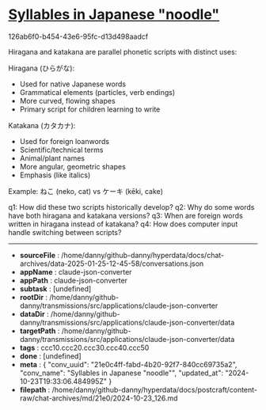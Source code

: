 # [Syllables in Japanese "noodle"](https://claude.ai/chat/21e0c4ff-fabd-4b20-92f7-840cc69735a2)

126ab6f0-b454-43e6-95fc-d13d498aadcf

 Hiragana and katakana are parallel phonetic scripts with distinct uses:

Hiragana (ひらがな):
- Used for native Japanese words
- Grammatical elements (particles, verb endings)
- More curved, flowing shapes
- Primary script for children learning to write

Katakana (カタカナ):
- Used for foreign loanwords
- Scientific/technical terms
- Animal/plant names
- More angular, geometric shapes
- Emphasis (like italics)

Example: ねこ (neko, cat) vs ケーキ (kēki, cake)

q1: How did these two scripts historically develop?
q2: Why do some words have both hiragana and katakana versions?
q3: When are foreign words written in hiragana instead of katakana?
q4: How does computer input handle switching between scripts?

---

* **sourceFile** : /home/danny/github-danny/hyperdata/docs/chat-archives/data-2025-01-25-12-45-58/conversations.json
* **appName** : claude-json-converter
* **appPath** : claude-json-converter
* **subtask** : [undefined]
* **rootDir** : /home/danny/github-danny/transmissions/src/applications/claude-json-converter
* **dataDir** : /home/danny/github-danny/transmissions/src/applications/claude-json-converter/data
* **targetPath** : /home/danny/github-danny/transmissions/src/applications/claude-json-converter/data
* **tags** : ccc10.ccc20.ccc30.ccc40.ccc50
* **done** : [undefined]
* **meta** : {
  "conv_uuid": "21e0c4ff-fabd-4b20-92f7-840cc69735a2",
  "conv_name": "Syllables in Japanese \"noodle\"",
  "updated_at": "2024-10-23T19:33:06.484995Z"
}
* **filepath** : /home/danny/github-danny/hyperdata/docs/postcraft/content-raw/chat-archives/md/21e0/2024-10-23_126.md